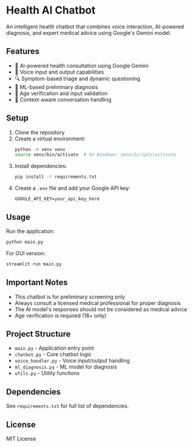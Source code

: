 # Health AI Chatbot

An intelligent health chatbot that combines voice interaction, AI-powered diagnosis, and expert medical advice using Google's Gemini model.

## Features

- 🤖 AI-powered health consultation using Google Gemini
- 🎤 Voice input and output capabilities
- 🔍 Symptom-based triage and dynamic questioning
- 🧠 ML-based preliminary diagnosis
- 🎯 Age verification and input validation
- 💬 Context-aware conversation handling

## Setup

1. Clone the repository
2. Create a virtual environment:
   ```bash
   python -m venv venv
   source venv/bin/activate  # On Windows: venv\Scripts\activate
   ```
3. Install dependencies:
   ```bash
   pip install -r requirements.txt
   ```
4. Create a `.env` file and add your Google API key:
   ```
   GOOGLE_API_KEY=your_api_key_here
   ```

## Usage

Run the application:
```bash
python main.py
```

For GUI version:
```bash
streamlit run main.py
```

## Important Notes

- This chatbot is for preliminary screening only
- Always consult a licensed medical professional for proper diagnosis
- The AI model's responses should not be considered as medical advice
- Age verification is required (18+ only)

## Project Structure

- `main.py` - Application entry point
- `chatbot.py` - Core chatbot logic
- `voice_handler.py` - Voice input/output handling
- `ml_diagnosis.py` - ML model for diagnosis
- `utils.py` - Utility functions

## Dependencies

See `requirements.txt` for full list of dependencies.

## License

MIT License 